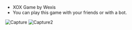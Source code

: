 * XOX Game by Wexis
* You can play this game with your friends or with a bot.

![Capture](https://github.com/user-attachments/assets/533b7d89-62d4-454d-9551-d08917868130)
![Capture2](https://github.com/user-attachments/assets/de9cb214-5505-4ab4-a57b-095b3f5a4aee)

